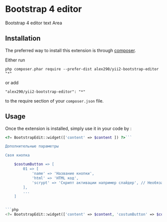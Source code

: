 Bootstrap 4 editor
==================
Bootstrap 4 editor text Area

Installation
------------

The preferred way to install this extension is through [composer](http://getcomposer.org/download/).

Either run

```
php composer.phar require --prefer-dist alex290/yii2-bootstrap-editor "*"
```

or add

```
"alex290/yii2-bootstrap-editor": "*"
```

to the require section of your `composer.json` file.


Usage
-----

Once the extension is installed, simply use it in your code by  :

```php
<?= BootstrapEdit::widget(['content' => $content ]) ?>```

Дополнительные параметры

Своя кнопка

    $costumButton => [
        01 => [
            'name' => 'Название кнопки',
            'html' => 'HTML код',
            'scrypt' => 'Скрипт активации например слайдер', // Необязательный параметр
        ],
        ...
    ]


```php
<?= BootstrapEdit::widget(['content' => $content, 'costumButton' => $costumButton ]) ?>
```
